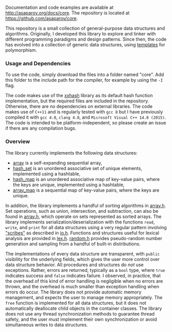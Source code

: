 Documentation and code examples are available at <http://asaparov.org/docs/core>. The repository is located at <https://github.com/asaparov/core>.

This repository is a small collection of general-purpose data structures and algorithms. Originally, I developed this library to explore and tinker with different programming paradigms and design patterns. Since then, the code has evolved into a collection of generic data structures, using [templates](http://en.cppreference.com/w/cpp/language/templates) for polymorphism.

### Usage and Dependencies

To use the code, simply download the files into a folder named "core". Add this folder to the include path for the compiler, for example by using the `-I` flag.

The code makes use of the [xxhash](https://github.com/Cyan4973/xxHash) library as its default hash function implementation, but the required files are included in the repository. Otherwise, there are no dependencies on external libraries. The code makes use of `C++11` and is regularly tested with `gcc 8` but I have previously compiled it with `gcc 4.8`, `clang 4.0`, and `Microsoft Visual C++ 14.0 (2015)`. The code is intended to be platform-independent, so please create an issue if there are any compilation bugs.

### Overview

The library currently implements the following data structures:
 - [array](http://asaparov.org/docs/core/array.h.html#struct%20array) is a self-expanding sequential array,
 - [hash_set](http://asaparov.org/docs/core/map.h.html#struct%20hash_set) is an unordered associative set of unique elements, implemented using a hashtable,
 - [hash_map](http://asaparov.org/docs/core/map.h.html#struct%20hash_map) is an unordered associative map of key-value pairs, where the keys are unique, implemented using a hashtable,
 - [array_map](http://asaparov.org/docs/core/map.h.html#struct%20array_map) is a sequential map of key-value pairs, where the keys are unique.

In addition, the library implements a handful of sorting algorithms in [array.h](http://asaparov.org/docs/core/array.h.html). Set operations, such as union, intersection, and subtraction, can also be found in [array.h](http://asaparov.org/docs/core/array.h.html), which operate on sets represented as sorted arrays. The library implements serialization/deserialization with the functions `read`, `write`, and `print` for all data structures using a very regular pattern involving ["scribes"](http://asaparov.org/docs/core/io.h.html#scribes) as described in [io.h](http://asaparov.org/docs/core/io.h.html). Functions and structures useful for lexical analysis are provided in [lex.h](http://asaparov.org/docs/core/lex.h.html). [random.h](http://asaparov.org/docs/core/random.h.html) provides pseudo-random number generation and sampling from a handful of built-in distributions.

The implementations of every data structure are transparent, with `public` visibility for the underlying fields, which gives the user more control over data structure behavior. All procedures and structures do *not* use exceptions. Rather, errors are returned, typically as a `bool` type, where `true` indicates success and `false` indicates failure. I observed, in practice, that the overhead of this kind of error handling is negligible when no errors are thrown, and the overhead is much smaller than exception handling when errors do occur. The library does not provide automatic memory management, and expects the user to manage memory appropriately. The `free` function is implemented for all data structures, but it does not automatically deallocate child objects in the container classes. The library does not use any thread synchronization methods to guarantee thread safety, and the user must implement their own synchronization or avoid simultaneous writes to data structures.
